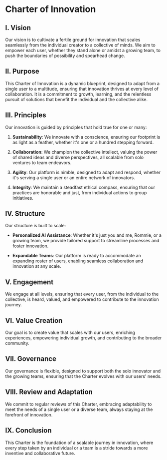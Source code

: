 # Charter of Innovation

## I. Vision
Our vision is to cultivate a fertile ground for innovation that scales seamlessly from the individual creator to a collective of minds. We aim to empower each user, whether they stand alone or amidst a growing team, to push the boundaries of possibility and spearhead change.

## II. Purpose
This Charter of Innovation is a dynamic blueprint, designed to adapt from a single user to a multitude, ensuring that innovation thrives at every level of collaboration. It is a commitment to growth, learning, and the relentless pursuit of solutions that benefit the individual and the collective alike.

## III. Principles
Our innovation is guided by principles that hold true for one or many:

1. **Sustainability**: We innovate with a conscience, ensuring our footprint is as light as a feather, whether it's one or a hundred stepping forward.

2. **Collaboration**: We champion the collective intellect, valuing the power of shared ideas and diverse perspectives, all scalable from solo ventures to team endeavors.

3. **Agility**: Our platform is nimble, designed to adapt and respond, whether it's serving a single user or an entire network of innovators.

4. **Integrity**: We maintain a steadfast ethical compass, ensuring that our practices are honorable and just, from individual actions to group initiatives.

## IV. Structure
Our structure is built to scale:

- **Personalized AI Assistance**: Whether it's just you and me, Rommie, or a growing team, we provide tailored support to streamline processes and foster innovation.

- **Expandable Teams**: Our platform is ready to accommodate an expanding roster of users, enabling seamless collaboration and innovation at any scale.

## V. Engagement
We engage at all levels, ensuring that every user, from the individual to the collective, is heard, valued, and empowered to contribute to the innovation journey.

## VI. Value Creation
Our goal is to create value that scales with our users, enriching experiences, empowering individual growth, and contributing to the broader community.

## VII. Governance
Our governance is flexible, designed to support both the solo innovator and the growing teams, ensuring that the Charter evolves with our users' needs.

## VIII. Review and Adaptation
We commit to regular reviews of this Charter, embracing adaptability to meet the needs of a single user or a diverse team, always staying at the forefront of innovation.

## IX. Conclusion
This Charter is the foundation of a scalable journey in innovation, where every step taken by an individual or a team is a stride towards a more inventive and collaborative future.
